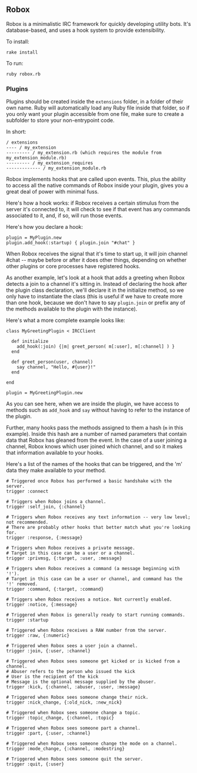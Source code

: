 ## Robox ##

Robox is a minimalistic IRC framework for quickly developing utility bots. It's database-based, and uses a hook system to provide extensibility.

To install:

    rake install

To run:
    
    ruby robox.rb
    
### Plugins ###

Plugins should be created inside the `extensions` folder, in a folder of their own name. Ruby will automatically load any Ruby file inside that folder, so if you only want your plugin accessible from one file, make sure to create a subfolder to store your non-entrypoint code.

In short:

    / extensions
    ---- / my_extension
    --------- / my_extension.rb (which requires the module from my_extension_module.rb)
    --------- / my_extension_requires
    ------------- / my_extension_module.rb
    
Robox implements hooks that are called upon events. This, plus the ability to access all the native commands of Robox inside your plugin, gives you a great deal of power with minimal fuss. 

Here's how a hook works: if Robox receives a certain stimulus from the server it's connected to, it will check to see if that event has any commands associated to it, and, if so, will run those events. 

Here's how you declare a hook:

    plugin = MyPlugin.new
    plugin.add_hook(:startup) { plugin.join "#chat" }
    
When Robox receives the signal that it's time to start up, it will join channel #chat -- maybe before or after it does other things, depending on whether other plugins or core processes have registered hooks.

As another example, let's look at a hook that adds a greeting when Robox detects a join to a channel it's sitting in. Instead of declaring the hook after the plugin class declaration, we'll declare it in the initialize method, so we only have to instantiate the class (this is useful if we have to create more than one hook, because we don't have to say `plugin.join` or prefix any of the methods available to the plugin with the instance).

Here's what a more complete example looks like:

    class MyGreetingPlugin < IRCClient
      
      def initialize
        add_hook(:join) {|m| greet_person( m[:user], m[:channel] ) }
      end
      
      def greet_person(user, channel)
        say channel, "Hello, #{user}!"
      end
      
    end
    
    plugin = MyGreetingPlugin.new

As you can see here, when we are inside the plugin, we have access to methods such as `add_hook` and `say` without having to refer to the instance of the plugin.

Further, many hooks pass the methods assigned to them a hash (`m` in this example). Inside this hash are a number of named parameters that contain data that Robox has gleaned from the event. In the case of a user joining a channel, Robox knows which user joined which channel, and so it makes that information available to your hooks.

Here's a list of the names of the hooks that can be triggered, and the 'm' data they make available to your method.

    # Triggered once Robox has performed a basic handshake with the server.
    trigger :connect
    
    # Triggers when Robox joins a channel.
    trigger :self_join, {:channel}
    
    # Triggers when Robox receives any text information -- very low level; not recommended.
    # There are probably other hooks that better match what you're looking for.
    trigger :response, {:message}
    
    # Triggers when Robox receives a private message. 
    # Target in this case can be a user or a channel.
    trigger :privmsg, {:target, :user, :message}
    
    # Triggers when Robox receives a command (a message beginning with '!').
    # Target in this case can be a user or channel, and command has the '!' removed.
    trigger :command, {:target, :command}
    
    # Triggers when Robox receives a notice. Not currently enabled.
    trigger :notice, {:message}
    
    # Triggered when Robox is generally ready to start running commands.
    trigger :startup
    
    # Triggered when Robox receives a RAW number from the server.
    trigger :raw, {:numeric}
    
    # Triggered when Robox sees a user join a channel.
    trigger :join, {:user, :channel}
    
    # Triggered when Robox sees someone get kicked or is kicked from a channel.
    # Abuser refers to the person who issued the kick
    # User is the recipient of the kick
    # Message is the optional message supplied by the abuser.
    trigger :kick, {:channel, :abuser, :user, :message}
    
    # Triggered when Robox sees someone change their nick.
    trigger :nick_change, {:old_nick, :new_nick}
    
    # Triggered when Robox sees someone change a topic.
    trigger :topic_change, {:channel, :topic}
    
    # Triggered when Robox sees someone part a channel.
    trigger :part, {:user, :channel}
    
    # Triggered when Robox sees someone change the mode on a channel.
    trigger :mode_change, {:channel, :modestring}
    
    # Triggered when Robox sees someone quit the server.
    trigger :quit, {:user}

